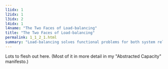 ```yaml
---
l1idx: 1
l2idx: 1
l3idx: 2
l4idx: 1
l4name: "The Two Faces of Load-balancing"
title: "The Two Faces of Load-balancing"
permalink: 1_1_2_1.html
summary: "Load-balancing solves functional problems for both system reliability and capacity managment.  The ability of a given load-balancing mechanism to excel at one usually comes at the cost of compromise in the other."
---
```


Lots to flesh out here.  (Most of it in more detail in my "Abstracted Capacity" manifesto.)